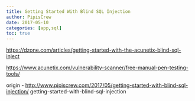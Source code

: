 ```yaml
---
title: Getting Started With Blind SQL Injection
author: PipisCrew
date: 2017-05-10
categories: [app,sql]
toc: true
---
```


https://dzone.com/articles/getting-started-with-the-acunetix-blind-sql-inject

https://www.acunetix.com/vulnerability-scanner/free-manual-pen-testing-tools/

origin - http://www.pipiscrew.com/2017/05/getting-started-with-blind-sql-injection/ getting-started-with-blind-sql-injection